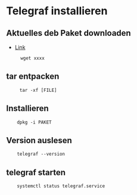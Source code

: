 # Telegraf installieren

## Aktuelles deb Paket downloaden

+ [Link](https://github.com/influxdata/telegraf/releases)

        wget xxxx

## tar entpacken

         tar -xf [FILE]

## Installieren

        dpkg -i PAKET

## Version auslesen

        telegraf --version

## telegraf starten

        systemctl status telegraf.service
